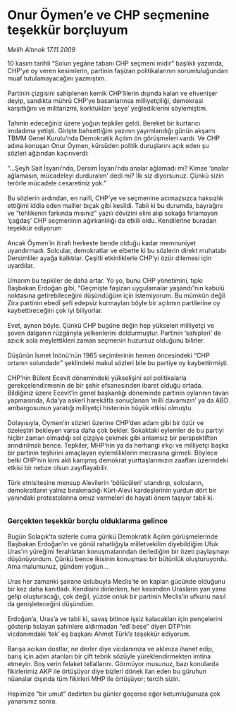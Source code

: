 # Onur Öymen’e ve CHP seçmenine teşekkür borçluyum

*Melih Altınok 17.11.2009*

<div class="taraf_structure_2col_1zq">
<div class="margen_n">



 <p>10 kasım tarihli “Solun yegâne tabanı CHP seçmeni midir” başlıklı yazımda, CHP’ye oy veren kesimlerin, partinin faşizan politikalarının sorumluluğundan muaf tutulamayacağını yazmıştım. <br/><br/>Partinin çizgisini sahiplenen kemik CHP’lilerin dışında kalan ve ehvenişer deyip, sandıkta mührü CHP’ye basanlarınsa milliyetçiliği, demokrasi karşıtlığını ve militarizmi, korktukları ‘şeye’ yeğlediklerini söylemiştim. <br/><br/>Tahmin edeceğiniz üzere yoğun tepkiler geldi. Bereket bir kurtarıcı imdadıma yetişti. Girişte bahsettiğim yazının yayımlandığı günün akşamı TBMM Genel Kurulu’nda Demokratik Açılım ön görüşmeleri vardı. Ve CHP adına konuşan Onur Öymen, kürsüden politik duruşlarını açık eden şu sözleri ağzından kaçırıverdi: <br/><br/>“...Şeyh Sait İsyanı’nda, Dersim İsyanı’nda analar ağlamadı mı? Kimse ‘analar ağlamasın, mücadeleyi durduralım’ dedi mi? İlk siz diyorsunuz. Çünkü sizin terörle mücadele cesaretiniz yok.” <br/><br/>Bu sözlerin ardından, en naifi, CHP’ye ve seçmenine acımazsızca haksızlık ettiğimi iddia eden mailler bıçak gibi kesildi. Tabii ki bu durumda, bayrağını ve “tehlikenin farkında mısınız” yazılı dövizini elini alıp sokağa fırlamayan ‘çağdaş’ CHP seçmeninin ağırkanlılığı da etkili oldu. Kendilerine buradan teşekkür ediyorum <br/><br/>Ancak Öymen’in itirafı herkeste bende olduğu kadar memnuniyet uyandırmadı. Solcular, demokratlar ve elbette ki bu sözlerin direkt muhatabı Dersimliler ayağa kalktılar. Çeşitli etkinliklerle CHP’yi özür dilemesi için uyardılar. <br/><br/>Umarım bu tepkiler de daha artar. Yo yo, bunu CHP yönetimini, tıpkı Başbakan Erdoğan gibi, “Geçmişte faşizan uygulamalar yaşandı”nın kabulü noktasına getirebileceğini düşündüğüm için istemiyorum. Bu mümkün değil. Zira partinin ebedî şefi edepsiz kurmayları böyle bir açılımın partilerine oy kaybettireceğini çok iyi biliyorlar. <br/><br/>Evet, aynen böyle. Çünkü CHP bugüne değin hep yükselen milliyetçi ve şoven dalganın rüzgârıyla yelkenlerini doldurmuştur. Partinin ‘sahipleri’ de azıcık sola meylettikleri zaman seçmenin huzursuz olduğunu bilirler. <br/><br/>Düşünün İsmet İnönü’nün 1965 seçimlerinin hemen öncesindeki “CHP ortanın solundadır” şeklindeki makul sözleri bile bu partiye oy kaybettirmişti. <br/><br/>CHP’nin Bülent Ecevit dönemindeki yükselişini sol politikalarla gerekçelendirmenin de bir şehir efsanesinden ibaret olduğu ortada. Bildiğiniz üzere Ecevit’in genel başkanlığı döneminde partinin oylarının tavan yapmasında, Ada’ya askerî harekâtla sonuçlanan ‘milli davamızın’ ya da ABD ambargosunun yaratığı milliyetçi histerinin büyük etkisi olmuştu. <br/><br/>Dolayısıyla, Öymen’in sözleri üzerine CHP’den adam gibi bir özür ve özeleştiri bekleyen varsa daha çok bekler. Sokaktaki eylemler de bu partiyi hiçbir zaman olmadığı sol çizgiye çekmek gibi anlamsız bir perspektiften arındırılmalı bence. Tepkiler, MHP’nin ya da herhangi ırkçı ve milliyetçi başka bir partinin teşhirini amaçlayan eylemliliklerin mecrasına girmeli. Böylece belki CHP’nin kimi aklı karışmış demokrat yurttaşlarımızın zaafları üzerindeki etkisi bir nebze olsun zayıflayabilir. <br/><br/>Türk etnisitesine mensup Alevilerin ‘bölücüleri’ utandırıp, solcuların, demokratların yalnız bırakmadığı Kürt-Alevi kardeşlerinin yurdun dört bir yanındaki protestolarına omuz vermeleri de hayati önem taşıyor tabii ki.<b> <br/><br/><br/><font size="3">Gerçekten teşekkür borçlu olduklarıma gelince</font></b> <br/><br/>Bugün Solaçık’ta sizlerle cuma günkü Demokratik Açılım görüşmelerinde Başbakan Erdoğan’ın ve gönül rahatlığıyla milletvekilim diyebildiğim Ufuk Uras’ın yüreğimi ferahlatan konuşmalarından derlediğim bir özeti paylaşmayı düşünüyordum. Çünkü bence ikisinin konuşması bir bütünlük oluşturuyordu. Ama malumunuz, gündem yoğun... <br/><br/>Uras her zamanki şairane üslubuyla Meclis’te on kaplan gücünde olduğunu bir kez daha kanıtladı. Kendisini dinlerken, her kesimden Urasların yan yana gelip oluşturacağı, çok değil, yüzde onluk bir partinin Meclis’in ufkunu nasıl da genişleteceğini düşündüm. <br/><br/>Erdoğan’a, Uras’a ve tabii ki, savaş bitince işsiz kalacakları için pençelerini gösterip tıslayan şahinlere aldırmadan “edî bese” diyen DTP’nin vicdanımdaki ‘tek’ eş başkanı Ahmet Türk’e teşekkür ediyorum. <br/><br/>Barışa acıkan dostlar, ne derler diye vicdanınıza ve aklınıza ihanet edip, barış için adım atanları bir çift tebrik sözüyle yüreklendirmekten imtina etmeyin. Boş verin felaket tellallarını. Görmüyor musunuz, bazı konularda fikirlerimiz AKP ile örtüşüyor diye bizleri dönek ilan eden bu güruhun nüanslar dışında tüm fikirleri MHP ile örtüşüyor; tercih sizin. <br/><br/>Hepimize “bir umut” dedirten bu günler geçerse eğer ketumluğunuza çok yanarsınız sonra.</p>
<br/>
<br/>
<br/>



<br/>


<div id="taraf_not">
</div>

</div>


</div>
